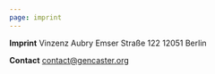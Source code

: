 ```yaml
---
page: imprint
---
```


<!-- Break line with two or more spaces at the end of one line. -->

**Imprint**
Vinzenz Aubry
Emser Straße 122
12051 Berlin

**Contact**
contact@gencaster.org
